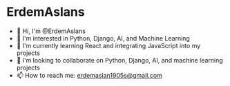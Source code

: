 # ErdemAslans

- 👋 Hi, I'm @ErdemAslans
- 👀 I'm interested in Python, Django, AI, and Machine Learning
- 🌱 I'm currently learning React and integrating JavaScript into my projects
- 💞️ I'm looking to collaborate on Python, Django, AI, and machine learning projects
- 📫 How to reach me: erdemaslan1905s@gmail.com
<!---
ErdemAslans/ErdemAslans is a ✨ special ✨ repository because its `README.md` (this file) appears on your GitHub profile.
You can click the Preview link to take a look at your changes.
--->
